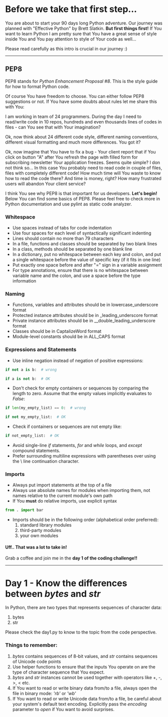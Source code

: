 # Before we take that first step...

You are about to start your 90 days long Python adventure. Our journey was planned with "Effective Python" by Brett Slatkin. **But first things first!**
If You want to learn Python I am pretty sure that You have a great sense of style inside You and You pay attention to style of Your code as well...

Please read carefully as this intro is crucial in our journey :)

---

## PEP8

PEP8 stands for _Python Enhancement Proposal #8_. This is the style guide for how to format Python code.

Of course You have freedom to choose. You can either follow PEP8 suggestions or not. If You have some doubts about rules let me share this with You:

I am working in team of 24 programmers. During the day I need to read/write code in 10 repos, hundreds and even thousands lines of codes in files - can You see that with Your imagination?

Ok, now think about 24 different code style, different naming conventions, different visual formatting and much more differences. You got it?

Ok, now imagine that You have to fix a bug - Your client report that if You click on button "A" after You refresh the page with filled form for subscribing newsletter Your application freezes. Seems quite simple? I don not think so... In this case You probably need to read code in couple of files, files with completely different code! How much time will You waste to know how to read the code there? And time is money, right? How many frustrated users will abandon Your client service?

I think You see why PEP8 is that important for us developers. **Let's begin!**
Below You can find some basics of PEP8. Please feel free to check more in Python documentation and use pylint as static code analyzer.

### Whitespace

-   Use spaces instead of tabs for code indentation
-   Use four spaces for each level of syntactically significant indenting
-   Lines should contain no more than 79 characters
-   In a file, functions and classes should be separated by two blank lines
-   In a class, methods should be separated by one blank line
-   In a dictionary, put no whitespace between each key and colon, and put a single whitespace before the value of specific key (if it fits in one line)
-   Put exactly one space before and after "=" sign in a variable assignment
-   For type annotations, ensure that there is no whitespace between variable name and the colon, and use a space before the type information

### Naming

-   Functions, variables and attributes should be in lowercase_underscore format
-   Protected instance attributes should be in \_leading_underscore format
-   Private instance attributes should be in \_\_double_leading_underscore format
-   Classes should be in CaptalizeWord format
-   Module-level constants should be in ALL_CAPS format

### Expressions and Statements

-   Use inline negation instead of negation of positive expressions:

```python
if not a is b:  # wrong

if a is not b:  # OK
```

-   Don't check for empty containers or sequences by comparing the length to zero. Assume that the empty values implicitly evaluates to _False_:

```python
if len(my_empty_list) == 0:  # wrong

if not my_empty_list:  # OK
```

-   Check if containers or sequences are not empty like:

```python
if not_empty_list:  # OK
```

-   Avoid single-line _if_ statements, _for_ and _while_ loops, and _except_ compound statements.
-   Prefer surrounding multiline expressions with parentheses over using the \ line continuation character.

### Imports

-   Always put import statements at the top of a file
-   Always use absolute names for modules when importing them, not names relative to the current module's own path
-   If You **must** do relative imports, use explicit syntax

```python
from . import bar
```

-   Imports should be in the following order (alphabetical order preferred):
    1. standard library modules
    2. third-party modules
    3. your own modules

#### Uff.. That was a lot to take in!

Grab a coffee and join me in the **day 1 of the coding challenge!!**

---

# Day 1 - Know the differences between _bytes_ and _str_

In Python, there are two types that represents sequences of character data:

1. bytes
2. str

Please check the day1.py to know to the topic from the code perspective.

### Things to remember:

1. _bytes_ contains sequences of 8-bit values, and _str_ contains sequences of Unicode code points
2. Use helper functions to ensure that the inputs You operate on are the type of character sequence that You expect.
3. _bytes_ and _str_ instances cannot be used together with operators like +, -, >, < etc.
4. If You want to read or write binary data from/to a file, always open the file in binary mode: _'rb'_ or _'wb'_
5. If You want to read or write Unicode data from/to a file, be careful about your system's default text encoding. Explicitly pass the _encoding_ parameter to _open_ if You want to avoid surprises.
